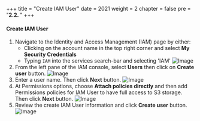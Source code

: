 +++
title = "Create IAM User"
date = 2021
weight = 2
chapter = false
pre = "<b>2.2. </b>"
+++

#### Create IAM User

1. Navigate to the Identity and Access Management (IAM) page by either:
   - Clicking on the account name in the top right corner and select **My Security Credentials**
   - Typing `IAM` into the services search-bar and selecting 'IAM'
     ![Image](/images/preparation/iam-service.png)
2. From the left pane of the IAM console, select **Users** then click on **Create user** button.
   ![Image](/images/preparation/create-user.png)
3. Enter a user name. Then click **Next** button.
   ![Image](/images/preparation/create-user-2.png)
4. At Permissions options, choose **Attach policies directly** and then add Permissions policies for IAM User to have full access to S3 storage. Then click **Next** button.
   ![Image](/images/preparation/create-user-3.png)
5. Review the create IAM User information and click **Create user** button.
   ![Image](/images/preparation/create-user-4.png)
